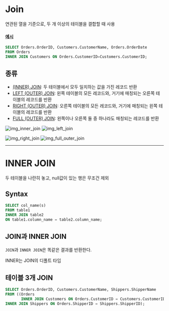 # Join
연관된 열을 기준으로, 두 개 이상의 테이블을 결합할 때 사용

#### [예시](https://www.w3schools.com/sql/trysql.asp?filename=trysql_select_join)
```sql
SELECT Orders.OrderID, Customers.CustomerName, Orders.OrderDate
FROM Orders
INNER JOIN Customers ON Orders.CustomerID=Customers.CustomerID;
```

## 종류
* [(INNER) JOIN](): 두 테이블에서 모두 일치하는 값을 가진 레코드 반환
* [LEFT (OUTER) JOIN](): 왼쪽 테이블의 모든 레코드와, 거기에 매칭되는 오른쪽 테이블의 레코드를 반환
* [RIGHT (OUTER) JOIN](): 오른쪽 테이블의 모든 레코드와, 거기에 매칭되는 왼쪽 테이블의 레코드를 반환
* [FULL (OUTER) JOIN](): 왼쪽이나 오른쪽 둘 중 하나라도 매칭되는 레코드를 반환

![img_inner_join](https://github.com/user-attachments/assets/409850a9-0ecb-4477-9daa-14d5ba357428)
![img_left_join](https://github.com/user-attachments/assets/956dbba9-4d5d-4c58-898a-7fbf39517499)

![img_right_join](https://github.com/user-attachments/assets/8125d077-0b05-453a-bd90-7b0d10978d07)
![img_full_outer_join](https://github.com/user-attachments/assets/7d0e5150-3ac9-4ebb-b760-45e013ec2f8a)


* * *
# INNER JOIN
두 테이블을 나란히 놓고, null값이 있는 행은 무조건 제외
## Syntax
```sql
SELECT col_name(s)
FROM table1
INNER JOIN table2
ON table1.column_name = table2.column_name;
```
## JOIN과 INNER JOIN
`JOIN`과 `INNER JOIN`은 똑같은 결과를 반환한다.

INNER는 JOIN의 디폴트 타입

## 테이블 3개 JOIN
```sql
SELECT Orders.OrderID, Customers.CustomerName, Shippers.ShipperName
FROM ((Orders
       INNER JOIN Customers ON Orders.CustomerID = Customers.CustomerID)
INNER JOIN Shippers ON Orders.ShipperID = Shippers.ShipperID);
```
